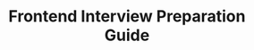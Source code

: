 ---
layout: home
title: Frontend Interview Preparation Guide
description: Comprehensive materials for Big Tech frontend interviews
---